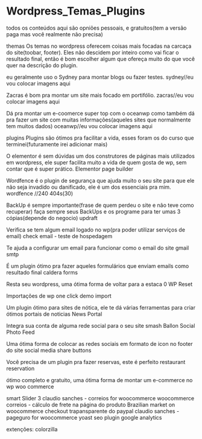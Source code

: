 # Wordpress_Temas_Plugins

todos os conteúdos aqui são opniões pessoais, e gratuitos(tem a versão paga mas você realmente não precisa)

themas
Os temas no wordpress oferecem coisas mais focadas na carcaça do site(toobar, footer). Eles não descidem por inteiro como vai ficar o resultado final, então é bom escolher algum que ofereça muito do que você quer na descrição do plugin.

eu geralmente uso o Sydney para montar blogs ou fazer testes.
sydney//eu vou colocar imagens aqui

Zacras é bom pra montar um site mais focado em portifólio.
zacras//eu vou colocar imagens aqui

Dá pra montar um e-coomerce super top com o oceanwp como também dá pra fazer um site com muitas informações(aqueles sites que normalmente tem muitos dados) 
oceanwp//eu vou colocar imagens aqui

plugins
Plugins são ótimos pra facilitar a vida, esses foram os do curso que terminei(futuramente irei adicionar mais)

O elementor é sem dúvidas um dos construtores de páginas mais utilizados em wordpress, ele super facilita muito a vida de quem gosta de wp, sem contar que é super prático.
Elementor page builder 

Wordfence é o plugin de segurança que ajuda muito o seu site para que ele não seja invadido ou danificado, ele é um dos essenciais pra mim.
wordfence	//240	404s(30)

BackUp é sempre importante(frase de quem perdeu o site e não teve como recuperar) faça sempre seus BackUps e os programe para ter umas 3 cópias(depende do negocio) 
updraft

Verifica se tem algum email logado no wp(pra poder utilizar serviços de email)
check email	- teste de hospedagem

Te ajuda a configurar um email para funcionar como o email do site
gmail smtp

É um plugin ótimo pra fazer aqueles formulários que enviam emails como resultado final
caldera forms 

Resta seu wordpress, uma ótima forma de voltar para a estaca 0
WP Reset

Importações de wp
one click demo import

Um plugin ótimo para sites de nótica, ele te dá várias ferramentas para criar ótimos portais de noticias 
News Portal

Integra sua conta de alguma rede social para o seu site
smash Ballon Social Photo Feed

Uma ótima forma de colocar as redes sociais em formato de icon no footer do site
social media share buttons

Você precisa de um plugin pra fazer reservas, este é perfeito 
restaurant reservation

ótimo completo e gratuito, uma ótima forma de montar um e-commerce no wp
woo commerce


smart Slider 3
claudio sanches - correios for woocommerce 
woocommerce correios - cálculo de frete na página do produto 
Brazilian market on woocommerce
checkout trapansparente do paypal
claudio sanches - pageguro for woocommerce
yoast seo 
plugin google analytics 

extenções:
colorzilla

